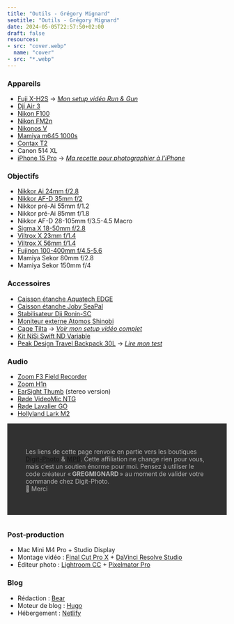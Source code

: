 ```yaml
---
title: "Outils - Grégory Mignard"
seotitle: "Outils - Grégory Mignard"
date: 2024-05-05T22:57:50+02:00
draft: false
resources:
- src: "cover.webp"
  name: "cover"
- src: "*.webp"
---
```


### Appareils

- [Fuji X-H2S](https://dp.gt/a/96cbwbtsa) → [*Mon setup vidéo Run & Gun*](https://gregorymignard.com/setup-video-fuji-xh2s/)
- [Dji Air 3](https://dp.gt/a/s0jvpf19d)
- [Nikon F100](https://gregorymignard.com/le-maroc-avec-un-nikon-f100/)
- [Nikon FM2n](https://gregorymignard.com/nikon-fm2/)
- [Nikonos V](https://gregorymignard.com/nikonos-v/)
- [Mamiya m645 1000s](https://gregorymignard.com/mamiya-m645-1000s/)
- [Contax T2](https://gregorymignard.com/contax-t2/)
- Canon 514 XL
- [iPhone 15 Pro](https://amzn.to/44wS7Ig) → [*Ma recette pour photographier à l’iPhone*](https://gregorymignard.com/recette-photographie-iphone/)

### Objectifs

- [Nikkor Ai 24mm f/2.8](https://prf.hn/l/RlyeLMp)
- [Nikkor AF-D 35mm f/2](https://prf.hn/l/Oqn0enN)
- Nikkor pré-Ai 55mm f/1.2
- Nikkor pré-Ai 85mm f/1.8
- Nikkor AF-D 28-105mm f/3.5-4.5 Macro
- [Sigma X 18-50mm f/2.8](https://dp.gt/a/mmfzseo04)
- [Viltrox X 23mm f/1.4](https://dp.gt/a/0zn0zsco)
- [Viltrox X 56mm f/1.4](https://dp.gt/a/vnmets4r7)
- [Fujinon 100-400mm f/4.5-5.6](https://dp.gt/a/ix5lozvps)
- Mamiya Sekor 80mm f/2.8
- Mamiya Sekor 150mm f/4

### Accessoires

- [Caisson étanche Aquatech EDGE](https://www.photospecialist.fr/aquatech-edge-fujifilm-x-h2s-orange-12436597)
- [Caisson étanche Joby SeaPal](https://dp.gt/a/hskhtrlzr)
- [Stabilisateur Dji Ronin-SC](https://prf.hn/l/DLGyaba)
- [Moniteur externe Atomos Shinobi](https://dp.gt/a/cuqwspjz)
- [Cage Tilta](https://dp.gt/a/ca4zz6v8) → [*Voir mon setup vidéo complet*](https://gregorymignard.com/setup-video-fuji-xh2s/)
- [Kit NiSi Swift ND Variable](https://dp.gt/a/s5bfrk68j)
- [Peak Design Travel Backpack 30L](https://dp.gt/a/qrjqwrrdc) → [*Lire mon test*](https://gregorymignard.com/peakdesign-travel-backpack30/)

### Audio

- [Zoom F3 Field Recorder](https://dp.gt/a/wan28fm7)
- [Zoom H1n](https://dp.gt/a/cbxe7g4am)
- [EarSight Thumb](https://immersivesoundscapes.com/fr/earsight-thumb-microphones/#!/EARSIGHT-THUMB-Stereo-pair/p/502321903) (stereo version)
- [Røde VideoMic NTG](https://dp.gt/a/mlxro1dw)
- [Røde Lavalier GO](https://dp.gt/a/8y0z68zlf)
- [Hollyland Lark M2](https://dp.gt/a/fdk7wd7l)

<div style="max-width: 57rem!important;margin: auto;margin-bottom: 35px;color: #b5b5b5;background-color: #313131;padding:42px; text-align:left;">
     <p style="margin-bottom: 10px;">
     Les liens de cette page renvoie en partie vers les boutiques <a href="https://dp.gt/a/hwciruzn7" target="_blank"><B>Digit-Photo</B></a> & <a href="https://prf.hn/l/p3qB2P5" target="_blank"><B>MPB</B></a>. Cette affiliation ne change rien pour vous, mais c’est un soutien énorme pour moi. Pensez à utiliser le code créateur « <B>GREGMIGNARD</B> » au moment de valider votre commande chez Digit-Photo.</br>
     🙏 Merci</p>
</div>

### Post-production

- Mac Mini M4 Pro + Studio Display
- Montage vidéo : [Final Cut Pro X](https://www.apple.com/fr/final-cut-pro/) + [DaVinci Resolve Studio](https://www.blackmagicdesign.com/fr/products/davinciresolve/studio)
- Éditeur photo : [Lightroom CC](https://lightroom.adobe.com/) + [Pixelmator Pro](https://www.pixelmator.com/pro/)

### Blog

- Rédaction : [Bear](https://bear.app)
- Moteur de blog : [Hugo](https://gohugo.io)
- Hébergement : [Netlify](https://www.netlify.com)
